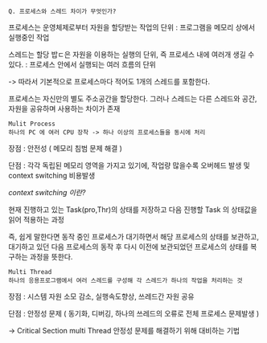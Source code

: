     Q. 프로세스와 스레드 차이가 무엇인가?
    
프로세스는 운영체제로부터 자원을 할당받는 작업의 단위 : 프로그램을 메모리 상에서 실행중인 작업

스레드는 할당 밥ㄷ은 자원을 이용하는 실행의 단위, 즉 프로세스 내에 여러개 생길 수 있다. : 프로세스 안에서 실행되는 여러 흐름의 단위

-> 따라서 기본적으로 프로세스마다 적어도 1개의 스레드를 포함한다.

프로세스는 자신만의 별도 주소공간을 할당한다. 그러나 스레드는 다른 스레드와 공간, 자원을 공유하며 사용하는 차이가 존재

    Mulit Process
    하나의 PC 에 여러 CPU 장착 -> 하나 이상의 프로세스들을 동시에 처리

장점 : 안전성 ( 메모리 침범 문제 해결 )

단점 : 각각 독립된 메모리 영역을 가지고 있기에, 작업량 많을수록 오버헤드 발생 및 context switching 비용발생

*context switching 이란?*

현재 진행하고 있는 Task(pro,Thr)의 상태를 저장하고 다음 진행할 Task 의 상태값을 읽어 적용하는 과정

즉, 쉽게 말한다면 동작 중인 프로세스가 대기하면서 해당 프로세스의 상태를 보관하고, 대기하고 있던 다음 프로세스의 동작 후 다시 이전에 보관되었던 프로세스의 상태를 복구하는 과정을 뜻한다.

    Multi Thread
    하나의 응용프로그램에서 여러 스레드를 구성해 각 스레드가 하나의 작업을 처리하는 것
    
장점 : 시스템 자원 소모 감소, 실행속도향상, 쓰레드간 자원 공유

단점 : 안정성 문제 ( 동기화, 디버깅, 하나의 쓰레드의 오류로 전체 프로세스 문제발생 )

-> Critical Section
multi Thread 안정성 문제를 해결하기 위해 대비하는 기법
